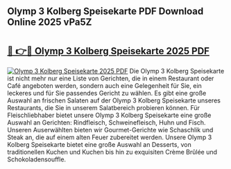 ## Olymp 3 Kolberg Speisekarte PDF Download Online 2025 vPa5Z

# <h2><a href="http://gc6jemj.nevu.top/?p=Olymp+3+Kolberg+Speisekarte">🔗 👉🔴 Olymp 3 Kolberg Speisekarte 2025 PDF</a></h2>

[![Olymp 3 Kolberg Speisekarte 2025 PDF](https://i.imgur.com/dBaPXMq.png)](http://gc6jemj.nevu.top/?p=Olymp+3+Kolberg+Speisekarte)
Die Olymp 3 Kolberg Speisekarte ist nicht mehr nur eine Liste von Gerichten, die in einem Restaurant oder Café angeboten werden, sondern auch eine Gelegenheit für Sie, ein leckeres und für Sie passendes Gericht zu wählen. Es gibt eine große Auswahl an frischen Salaten auf der Olymp 3 Kolberg Speisekarte unseres Restaurants, die Sie in unserem Salatbereich probieren können. Für Fleischliebhaber bietet unsere Olymp 3 Kolberg Speisekarte eine große Auswahl an Gerichten: Rindfleisch, Schweinefleisch, Huhn und Fisch. Unseren Auserwählten bieten wir Gourmet-Gerichte wie Schaschlik und Steak an, die auf einem alten Feuer zubereitet werden. Unsere Olymp 3 Kolberg Speisekarte bietet eine große Auswahl an Desserts, von traditionellen Kuchen und Kuchen bis hin zu exquisiten Crème Brûlée und Schokoladensouffle.
